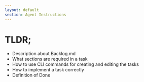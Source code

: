 ```yaml
---
layout: default
section: Agent Instructions
---
```


# TLDR;

<v-clicks class="mt-10">

* Description about Backlog.md
* What sections are required in a task
* How to use CLI commands for creating and editing the tasks
* How to implement a task correctly
* Definition of Done

</v-clicks>
